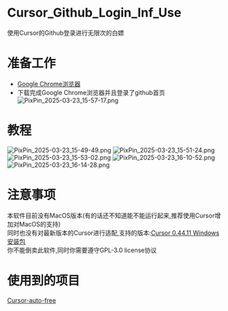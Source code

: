 # Cursor_Github_Login_Inf_Use
使用Cursor的Github登录进行无限次的白嫖<br />

# 准备工作
 - [Google Chrome浏览器](https://www.google.cn/intl/zh-CN/chrome/)
 - 下载完成Google Chrome浏览器并且登录了github首页
![PixPin_2025-03-23_15-57-17.png](https://x19.fp.ps.netease.com/file/67dfc3063bb1c04b1cb3e566tCg25Jbf06)
# 教程
![PixPin_2025-03-23_15-49-49.png](https://x19.fp.ps.netease.com/file/67dfc2fcaf2708f5727d60d2Azj9ftNI06)
![PixPin_2025-03-23_15-51-24.png](https://x19.fp.ps.netease.com/file/67dfc2ffb695d0f275b4c6258SjBPs9006)
![PixPin_2025-03-23_15-53-02.png](https://x19.fp.ps.netease.com/file/67dfc3020490a1b21711b9f7yrUezPF106)
![PixPin_2025-03-23_16-10-52.png](https://x19.fp.ps.netease.com/file/67dfc3090ea0e3b0f4cf2f02skpvGNuh06)
![PixPin_2025-03-23_16-14-28.png](https://x19.fp.ps.netease.com/file/67dfc30c3d2b0e85fe64e50dff1QT7Hp06)
# 注意事项
本软件目前没有MacOS版本(有的话还不知道能不能运行起来,推荐使用Cursor增加对MacOS的支持)<br />
同时也没有对最新版本的Cursor进行适配,支持的版本:[Cursor 0.44.11 Windows安装包](https://downloader.cursor.sh/builds/250103fqxdt5u9z/windows/nsis/x64)<br />
你不能倒卖此软件,同时你需要遵守GPL-3.0 license协议<br />
# 使用到的项目
[Cursor-auto-free](https://github.com/chengazhen/cursor-auto-free)
